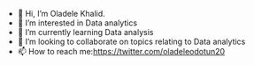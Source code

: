 - 👋 Hi, I’m Oladele Khalid.
- 👀 I’m interested in Data analytics
- 🌱 I’m currently learning Data analysis
- 💞️ I’m looking to collaborate on topics relating to Data analytics
- 📫 How to reach me:https://twitter.com/oladeleodotun20

<!---
Oladele2812/Oladele2812 is a ✨ special ✨ repository because its `README.md` (this file) appears on your GitHub profile.
You can click the Preview link to take a look at your changes.
--->
